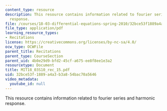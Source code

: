 ```yaml
---
content_type: resource
description: This resource contains information related to fourier series and harmonic
  response.
file: /courses/18-03-differential-equations-spring-2010/32bce53f1889a4a3b3a854bac70a5646_MIT18_03S10_rec_15.pdf
file_type: application/pdf
learning_resource_types:
- Recitations
license: https://creativecommons.org/licenses/by-nc-sa/4.0/
ocw_type: OCWFile
parent_title: Recitations
parent_type: CourseSection
parent_uid: 4b0e29d9-bfd2-45cf-a675-ee8f8ee1e3a2
resourcetype: Document
title: MIT18_03S10_rec_15.pdf
uid: 32bce53f-1889-a4a3-b3a8-54bac70a5646
video_metadata:
  youtube_id: null
---
```

This resource contains information related to fourier series and harmonic response.